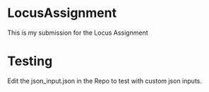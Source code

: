 # LocusAssignment

This is my submission for the Locus Assignment

# Testing
Edit the json_input.json in the Repo to test with custom json inputs.
